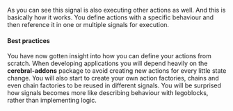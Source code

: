 As you can see this signal is also executing other actions as well. And this is basically how it works. You define actions with a specific behaviour and then reference it in one or multiple signals for execution.

#### Best practices
You have now gotten insight into how you can define your actions from scratch. When developing applications you will depend heavily on the **cerebral-addons** package to avoid creating new actions for every little state change. You will also start to create your own action factories, chains and even chain factories to be reused in different signals. You will be surprised how signals becomes more like describing behaviour with legoblocks, rather than implementing logic.
